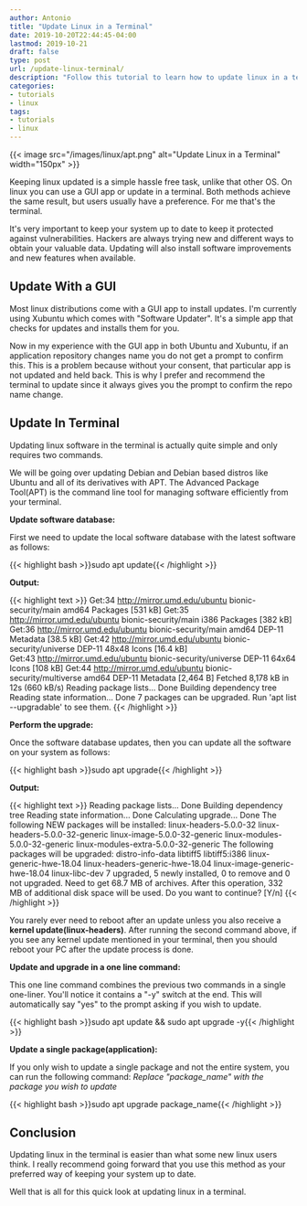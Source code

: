 ```yaml
---
author: Antonio
title: "Update Linux in a Terminal"
date: 2019-10-20T22:44:45-04:00
lastmod: 2019-10-21
draft: false
type: post
url: /update-linux-terminal/
description: "Follow this tutorial to learn how to update linux in a terminal. Performing your software updates in a terminal can be quicker and more efficient with the apt command line tool."
categories:
- tutorials
- linux
tags:
- tutorials
- linux
---
```


{{< image src="/images/linux/apt.png" alt="Update Linux in a Terminal" width="150px" >}}

Keeping linux updated is a simple hassle free task, unlike that other OS. On linux you can use a GUI app or update in a terminal. Both methods achieve the same result, but users usually have a preference. For me that's the terminal.

<!--more-->

It's very important to keep your system up to date to keep it protected against vulnerabilities. Hackers are always trying new and different ways to obtain your valuable data. Updating will also install software improvements and new features when available.

## **Update With a GUI**

Most linux distributions come with a GUI app to install updates. I'm currently using Xubuntu which comes with "Software Updater". It's a simple app that checks for updates and installs them for you.

Now in my experience with the GUI app in both Ubuntu and Xubuntu, if an application repository changes name you do not get a prompt to confirm this. This is a problem because without your consent, that particular app is not updated and held back. This is why I prefer and recommend the terminal to update since it always gives you the prompt to confirm the repo name change.

## **Update In Terminal**

Updating linux software in the terminal is actually quite simple and only requires two commands.

We will be going over updating Debian and Debian based distros like Ubuntu and all of its derivatives with APT. The Advanced Package Tool(APT) is the command line tool for managing software efficiently from your terminal.

**Update software database:**

First we need to update the local software database with the latest software as follows:

{{< highlight bash >}}sudo apt update{{< /highlight >}}

**Output:**

{{< highlight text >}}
Get:34 http://mirror.umd.edu/ubuntu bionic-security/main amd64 Packages [531 kB]
Get:35 http://mirror.umd.edu/ubuntu bionic-security/main i386 Packages [382 kB]
Get:36 http://mirror.umd.edu/ubuntu bionic-security/main amd64 DEP-11 Metadata [38.5 kB]
Get:42 http://mirror.umd.edu/ubuntu bionic-security/universe DEP-11 48x48 Icons [16.4 kB]  
Get:43 http://mirror.umd.edu/ubuntu bionic-security/universe DEP-11 64x64 Icons [108 kB]
Get:44 http://mirror.umd.edu/ubuntu bionic-security/multiverse amd64 DEP-11 Metadata [2,464 B]
Fetched 8,178 kB in 12s (660 kB/s)
Reading package lists... Done
Building dependency tree
Reading state information... Done
7 packages can be upgraded. Run 'apt list --upgradable' to see them.
{{< /highlight >}}

**Perform the upgrade:**

Once the software database updates, then you can update all the software on your system as follows:

{{< highlight bash >}}sudo apt upgrade{{< /highlight >}}

**Output:**

{{< highlight text >}}
Reading package lists... Done
Building dependency tree
Reading state information... Done
Calculating upgrade... Done
The following NEW packages will be installed:
  linux-headers-5.0.0-32 linux-headers-5.0.0-32-generic linux-image-5.0.0-32-generic
  linux-modules-5.0.0-32-generic linux-modules-extra-5.0.0-32-generic
The following packages will be upgraded:
  distro-info-data libtiff5 libtiff5:i386 linux-generic-hwe-18.04
  linux-headers-generic-hwe-18.04 linux-image-generic-hwe-18.04 linux-libc-dev
7 upgraded, 5 newly installed, 0 to remove and 0 not upgraded.
Need to get 68.7 MB of archives.
After this operation, 332 MB of additional disk space will be used.
Do you want to continue? [Y/n]
{{< /highlight >}}

You rarely ever need to reboot after an update unless you also receive a **kernel update(linux-headers)**. After running the second command above, if you see any kernel update mentioned in your terminal, then you should reboot your PC after the update process is done.

**Update and upgrade in a one line command:**

This one line command combines the previous two commands in a single one-liner. You'll notice it contains a "-y" switch at the end. This will automatically say "yes" to the prompt asking if you wish to update.

{{< highlight bash >}}sudo apt update && sudo apt upgrade -y{{< /highlight >}}

**Update a single package(application):**

If you only wish to update a single package and not the entire system, you can run the following command:
*Replace "package_name" with the package you wish to update*

{{< highlight bash >}}sudo apt upgrade package_name{{< /highlight >}}

## **Conclusion**

Updating linux in the terminal is easier than what some new linux users think. I really recommend going forward that you use this method as your preferred way of keeping your system up to date.

Well that is all for this quick look at updating linux in a terminal.
